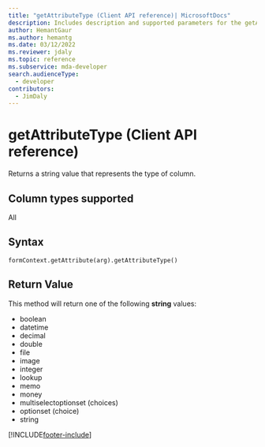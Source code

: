 ```yaml
---
title: "getAttributeType (Client API reference)| MicrosoftDocs"
description: Includes description and supported parameters for the getAttributeType method.
author: HemantGaur
ms.author: hemantg
ms.date: 03/12/2022
ms.reviewer: jdaly
ms.topic: reference
ms.subservice: mda-developer
search.audienceType: 
  - developer
contributors:
  - JimDaly
---
```

# getAttributeType (Client API reference)



Returns a string value that represents the type of column. 

## Column types supported

All

## Syntax

`formContext.getAttribute(arg).getAttributeType()`

## Return Value

This method will return one of the following **string** values:

- boolean
- datetime
- decimal
- double
- file
- image
- integer
- lookup
- memo
- money
- multiselectoptionset (choices)
- optionset (choice)
- string


[!INCLUDE[footer-include](../../../../../includes/footer-banner.md)]
